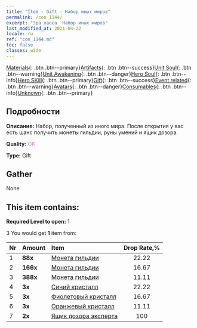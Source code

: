 ```yaml
---
title: "Item - Gift - Набор иных миров"
permalink: /con_1144/
excerpt: "Эра хаоса  Набор иных миров"
last_modified_at: 2021-04-22
locale: ru
ref: "con_1144.md"
toc: false
classes: wide
---
```

 [Materials](/ItemsRU/){: .btn .btn--primary}[Artifacts](/ItemsRU/Artifacts/){: .btn .btn--success}[Unit Soul](/ItemsRU/UnitSoul/){: .btn .btn--warning}[Unit Awakening](/ItemsRU/UnitAwakening/){: .btn .btn--danger}[Hero Soul](/ItemsRU/HeroSoul/){: .btn .btn--info}[Hero SKill](/ItemsRU/HeroSkill/){: .btn .btn--primary}[Gift](/ItemsRU/Gift/){: .btn .btn--success}[Event related](/ItemsRU/Events/){: .btn .btn--warning}[Avatars](/ItemsRU/Avatars/){: .btn .btn--danger}[Consumables](/ItemsRU/Consumables/){: .btn .btn--info}[Unknown](/ItemsRU/Unknown/){: .btn .btn--primary}

## Подробности
 **Описание:** Набор, полученный из иного мира. После открытия у вас есть шанс получить монеты гильдии, руны умений и ящик дозора.

 **Quality:** <span style="color: #DA70D6">OK</span>

 **Type:** Gift

## Gather

  None

## This item contains:

 **Required Level to open:** 1

 3 You would get **1** item  from:

  | Nr | Amount |     Item    | Drop Rate,% |
  |:---|:-------|:------------|:---------:|
  | 1 |  **88x** | [Монета гильдии](/ru/Items/con_896/) | 22.22 | 
  | 2 |  **166x** | [Монета гильдии](/ru/Items/con_896/) | 16.67 | 
  | 3 |  **388x** | [Монета гильдии](/ru/Items/con_896/) | 11.11 | 
  | 4 |  **3x** | [Синий кристалл](/ru/Items/con_716/) | 22.22 | 
  | 5 |  **3x** | [Фиолетовый кристалл](/ru/Items/con_720/) | 16.67 | 
  | 6 |  **3x** | [Оранжевый кристалл](/ru/Items/con_730/) | 11.11 | 
  | 7 |  **2x** | [Ящик дозора эксперта](/ru/Items/con_770/) | 100 | 
